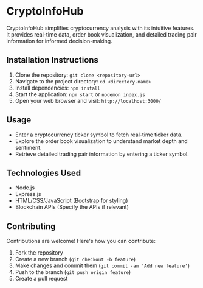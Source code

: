 # CryptoInfoHub

CryptoInfoHub simplifies cryptocurrency analysis with its intuitive features. It provides real-time data, order book visualization, and detailed trading pair information for informed decision-making.

## Installation Instructions
1. Clone the repository: `git clone <repository-url>`
2. Navigate to the project directory: `cd <directory-name>`
3. Install dependencies: `npm install`
4. Start the application: `npm start` or `nodemon index.js`
5. Open your web browser and visit: `http://localhost:3000/`

## Usage
- Enter a cryptocurrency ticker symbol to fetch real-time ticker data.
- Explore the order book visualization to understand market depth and sentiment.
- Retrieve detailed trading pair information by entering a ticker symbol.

## Technologies Used
- Node.js
- Express.js
- HTML/CSS/JavaScript (Bootstrap for styling)
- Blockchain APIs (Specify the APIs if relevant)

## Contributing
Contributions are welcome! Here's how you can contribute:
1. Fork the repository
2. Create a new branch (`git checkout -b feature`)
3. Make changes and commit them (`git commit -am 'Add new feature'`)
4. Push to the branch (`git push origin feature`)
5. Create a pull request
